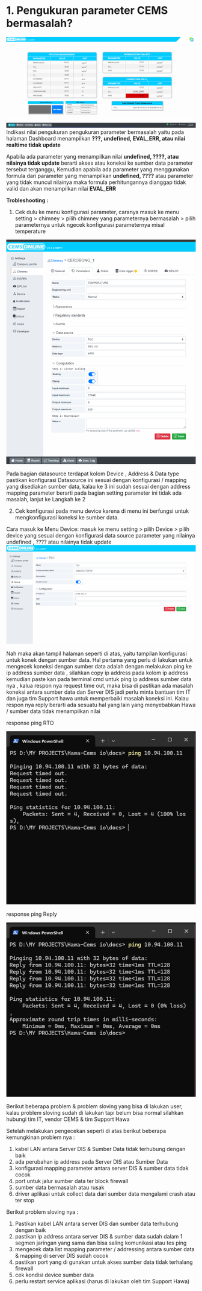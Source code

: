 # 1. Pengukuran parameter CEMS bermasalah?

![An Image](./img/dasboard_problem.png)
Indikasi nilai pengukuran pengukuran parameter bermasalah yaitu pada halaman Dashboard menampilkan **???, undefined, EVAL_ERR, atau nilai realtime tidak update**

Apabila ada parameter yang menampilkan nilai **undefined, ????, atau nilainya tidak update** berarti akses atau koneksi ke sumber data parameter tersebut terganggu,
Kemudian apabila ada parameter yang menggunakan formula dari parameter yang menampilkan **undefined, ????** atau parameter yang tidak muncul nilainya maka formula perhitungannya dianggap tidak valid dan akan menampilkan nilai **EVAL_ERR**

**Trobleshooting :**

1. Cek dulu ke menu konfigurasi parameter, caranya masuk ke menu setting > chimney > pilih chimney yang parameternya bermasalah > pilih parameternya untuk ngecek konfigurasi parameternya misal temperature

![An Image](./img/cek_setting_parameter.png)

 Pada bagian datasource terdapat kolom Device , Address & Data type pastikan konfigurasi Datasource ini sesuai dengan konfigurasi / mapping yang disediakan sumber data,  kalau ke 3 ini sudah  sesuai dengan address mapping parameter berarti pada bagian setting parameter ini tidak ada masalah, lanjut ke Langkah ke 2

2. Cek konfigurasi pada menu device karena di menu ini berfungsi untuk mengkonfigurasi koneksi ke sumber data.

Cara masuk ke Menu Device: 
masuk ke menu setting > pilih Device > pilih device yang sesuai dengan konfigurasi data source parameter yang nilainya undefined , ???? atau nilainya tidak update
![An Image](./img/setting_device.png)

Nah maka akan tampil halaman seperti di atas, yaitu tampilan konfigurasi untuk konek dengan sumber data. Hal pertama yang perlu di lakukan untuk mengecek koneksi dengan sumber data adalah dengan melakukan ping ke ip address sumber data ,
silahkan copy ip address pada kolom ip address kemudian paste kan pada terminal cmd untuk ping ip address sumber data nya , kalua respon nya request time out, maka bisa di pastikan ada masalah koneksi antara sumber data dan Server DIS jadi perlu minta bantuan tim IT dan juga tim Support hawa untuk memperbaiki masalah koneksi ini. Kalau respon nya reply berarti ada sesuatu hal yang lain yang menyebabkan Hawa / sumber data tidak menampilkan nilai

response ping RTO

![An Image](./img/tes_ping_rto.png)


response ping Reply

![An Image](./img/ping_reply.png)

Berikut beberapa problem & problem sloving yang bisa di lakukan user, kalau problem sloving sudah di lakukan tapi belum bisa normal silahkan hubungi tim IT, vendor CEMS & tim Support Hawa 

Setelah melakukan pengecekan seperti di atas berikut beberapa kemungkinan problem nya :
1. kabel LAN antara Server DIS & Sumber Data tidak terhubung dengan baik
2. ada perubahan ip address pada Server DIS atau Sumber Data
3. konfigurasi mapping parameter antara server DIS & sumber data tidak cocok
4. port untuk jalur sumber data ter block firewall
5. sumber data bermasalah atau rusak
6. driver aplikasi untuk collect data dari sumber data mengalami crash atau ter stop

Berikut problem sloving nya :
1. Pastikan kabel LAN antara server DIS dan sumber data terhubung dengan baik
2. pastikan ip address antara server DIS & sumber data sudah dalam 1 segmen jaringan yang sama dan bisa saling komunikasi atau tes ping
3. mengecek data list mapping parameter / addressing antara sumber data & mapping di server DIS                                                                                                      sudah cocok
4. pastikan port yang di gunakan untuk akses sumber data tidak terhalang firewall
5. cek kondisi device sumber data
6. perlu restart service aplikasi (harus di lakukan oleh tim Support Hawa)
